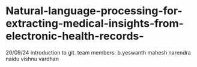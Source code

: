 # Natural-language-processing-for-extracting-medical-insights-from-electronic-health-records-
20/09/24
introduction to git.
team members:
b.yeswanth
mahesh
narendra naidu 
vishnu vardhan
